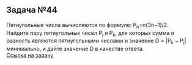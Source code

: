 ## Задача №44
Пятиугольные числа вычисляются по формуле: P<sub>n</sub>=n(3n−1)/2.  
Найдите пару пятиугольных чисел P<sub>j</sub> и P<sub>k</sub>, для которых сумма и разность являются пятиугольными числами и значение D = |P<sub>k</sub> − P<sub>j</sub>| минимально, и дайте значение D в качестве ответа.  
[Ссылка на задачу](https://euler.jakumo.org/problems/view/44.html)
